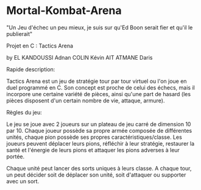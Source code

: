 # Mortal-Kombat-Arena
"Un Jeu d'échec un peu mieux, je suis sur qu'Ed Boon serait fier et qu'il le publierait"

Projet en C : Tactics Arena

by EL KANDOUSSI Adnan COLIN Kévin AIT ATMANE Daris

Rapide description:

Tactics Arena est un jeu de stratégie tour par tour virtuel ou l'on joue en duel programmé en C. Son concept est proche de celui des échecs, mais il incorpore une certaine variété de pièces, ainsi qu'une part de hasard (les pièces disposent d'un certain nombre de vie, attaque, armure).

Règles du jeu:

Le jeu se joue avec 2 joueurs sur un plateau de jeu carré de dimension 10 par 10. Chaque joueur possède sa propre armée composée de différentes unités, chaque pion possède ses propres caractéristiques/classe. Les joueurs peuvent déplacer leurs pions, réfléchir à leur stratégie, restaurer la santé et l'énergie de leurs pions et attaquer les pions adverses à leur portée.

Chaque unité peut lancer des sorts uniques à leurs classe. A chaque tour, un peut décider soit de déplacer son unité, soit d'attaquer ou supporter avec un sort. 
